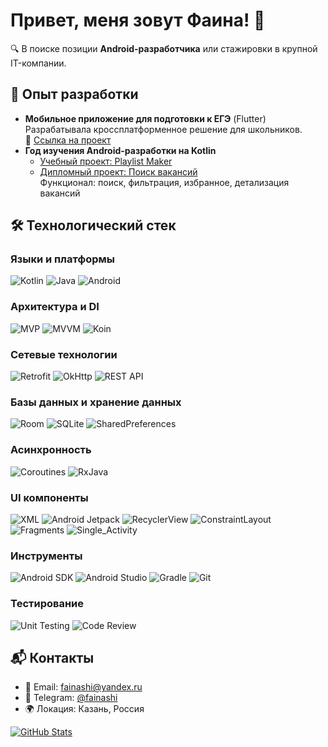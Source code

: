# Привет, меня зовут Фаина! 👋

🔍 В поиске позиции **Android-разработчика** или стажировки в крупной IT-компании.

## 🚀 Опыт разработки

- **Мобильное приложение для подготовки к ЕГЭ** (Flutter)  
  Разрабатывала кроссплатформенное решение для школьников.  
  🔗 [Ссылка на проект](https://ready-school.ru/)  
- **Год изучения Android-разработки на Kotlin**  
  - [Учебный проект: Playlist Maker](https://github.com/DoNatPanic/playlist-maker)  
  - [Дипломный проект: Поиск вакансий](https://github.com/DoNatPanic/practicum-android-diploma)  
    Функционал: поиск, фильтрация, избранное, детализация вакансий

## 🛠 Технологический стек

### Языки и платформы
![Kotlin](https://img.shields.io/badge/kotlin-%230095D5.svg?style=for-the-badge&logo=kotlin&logoColor=white)
![Java](https://img.shields.io/badge/java-%23ED8B00.svg?style=for-the-badge&logo=openjdk&logoColor=white)
![Android](https://img.shields.io/badge/Android-3DDC84?style=for-the-badge&logo=android&logoColor=white)

### Архитектура и DI
![MVP](https://img.shields.io/badge/MVP-%23FF6B6B.svg?style=for-the-badge)
![MVVM](https://img.shields.io/badge/MVVM-%235E81AC.svg?style=for-the-badge)
![Koin](https://img.shields.io/badge/Koin-%23FF6D00.svg?style=for-the-badge)

### Сетевые технологии
![Retrofit](https://img.shields.io/badge/retrofit-%237E57C2.svg?style=for-the-badge&logo=retrofit&logoColor=white)
![OkHttp](https://img.shields.io/badge/OkHttp-%236DB33F.svg?style=for-the-badge)
![REST API](https://img.shields.io/badge/REST-%23FF6B6B.svg?style=for-the-badge)

### Базы данных и хранение данных
![Room](https://img.shields.io/badge/Room-%234285F4.svg?style=for-the-badge)
![SQLite](https://img.shields.io/badge/sqlite-%23003B57.svg?style=for-the-badge&logo=sqlite&logoColor=white)
![SharedPreferences](https://img.shields.io/badge/Shared_Prefs-9B59B6?style=for-the-badge)

### Асинхронность
![Coroutines](https://img.shields.io/badge/Kotlin%20Coroutines-%23388E3C.svg?style=for-the-badge)
![RxJava](https://img.shields.io/badge/RxJava-%23B7178C.svg?style=for-the-badge)

### UI компоненты
![XML](https://img.shields.io/badge/XML-%23FF6600.svg?style=for-the-badge)
![Android Jetpack](https://img.shields.io/badge/Jetpack-%234285F4.svg?style=for-the-badge)
![RecyclerView](https://img.shields.io/badge/RecyclerView-%2334A853.svg?style=for-the-badge)
![ConstraintLayout](https://img.shields.io/badge/ConstraintLayout-%23FFBA00.svg?style=for-the-badge)
![Fragments](https://img.shields.io/badge/Fragments-8A2BE2?style=for-the-badge)
![Single_Activity](https://img.shields.io/badge/Single_Activity-00BFFF?style=for-the-badge)

### Инструменты
![Android SDK](https://img.shields.io/badge/Android_SDK-3DDC84?style=for-the-badge)
![Android Studio](https://img.shields.io/badge/Android%20Studio-3DDC84.svg?style=for-the-badge&logo=android-studio&logoColor=white)
![Gradle](https://img.shields.io/badge/Gradle-02303A.svg?style=for-the-badge&logo=gradle&logoColor=white)
![Git](https://img.shields.io/badge/git-%23F05033.svg?style=for-the-badge&logo=git&logoColor=white)

### Тестирование
![Unit Testing](https://img.shields.io/badge/Unit_Testing-%2325A162.svg?style=for-the-badge&logoColor=white)
![Code Review](https://img.shields.io/badge/Code%20Review-%23FFD700.svg?style=for-the-badge)

## 📬 Контакты

- 📧 Email: [fainashi@yandex.ru](mailto:fainashi@yandex.ru)
- 💬 Telegram: [@fainashi](https://t.me/fainashi)
- 🌍 Локация: Казань, Россия

[![GitHub Stats](https://github-readme-stats.vercel.app/api?username=DoNatPanic&show_icons=true&theme=react&hide=stars,contribs)](https://github.com/DoNatPanic)
